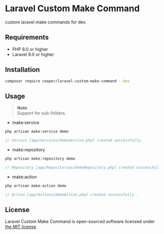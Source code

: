 # Laravel Custom Make Command

custom laravel make commands for dev.

## Requirements

- PHP 8.0 or higher
- Laravel 9.0 or higher

## Installation

```bash
composer require cooper/laravel-custom-make-command --dev
```

## Usage

> **Note**  
> Support for sub-folders. 

* make:service

```php
php artisan make:service demo 

// Service [app/Services/DemoService.php] created successfully.
```

* make:repository

```php
php artisan make:repository demo

// Repository [app/Repositories/DemoRepository.php] created successfully.
```

* make:action

```php
php artisan make:action demo

// Action [app/Actions/DemoAction.php] created successfully..
```

## License

Laravel Custom Make Command is open-sourced software licensed under [the MIT license](LICENSE.md).
